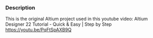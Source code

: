 ### Description
This is the original Altium project used in this youtube video: Altium Designer 22 Tutorial - Quick & Easy |  Step by Step https://youtu.be/PqFtSpAXB9Q
